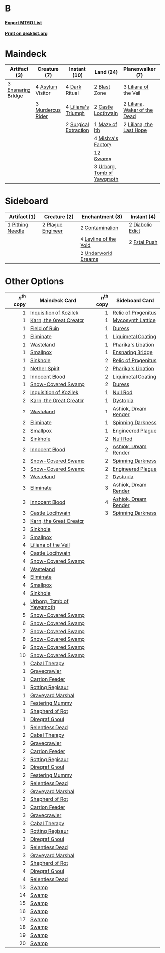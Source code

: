 # B

#### [Export MTGO List](../collection/B/B.txt)
#### [Print on decklist.org](http://decklist.org/?deckmain=4%09Asylum%20Visitor%0A2%09Blast%20Zone%0A2%09Castle%20Locthwain%0A4%09Dark%20Ritual%0A3%09Ensnaring%20Bridge%0A4%09Hymn%20to%20Tourach%0A3%09Liliana%20of%20the%20Veil%0A4%09Liliana's%20Triumph%0A2%09Liliana,%20Waker%20of%20the%20Dead%0A2%09Liliana,%20the%20Last%20Hope%0A1%09Maze%20of%20Ith%0A4%09Mishra's%20Factory%0A3%09Murderous%20Rider%0A1%09Raven's%20Crime%0A2%09Surgical%20Extraction%0A12%09Swamp%0A4%09Thoughtseize%0A3%09Urborg,%20Tomb%20of%20Yawgmoth&deckside=2%09Contamination%0A2%09Diabolic%20Edict%0A2%09Fatal%20Push%0A4%09Leyline%20of%20the%20Void%0A1%09Pithing%20Needle%0A2%09Plague%20Engineer%0A2%09Underworld%20Dreams)
# Maindeck

|                                        Artifact (3)                                        |                                        Creature (7)                                        |                                          Instant (10)                                          |                                              Land (24)                                              |                                           Planeswalker (7)                                            |                                        Sorcery (9)                                         |
|--------------------------------------------------------------------------------------------|--------------------------------------------------------------------------------------------|------------------------------------------------------------------------------------------------|-----------------------------------------------------------------------------------------------------|-------------------------------------------------------------------------------------------------------|--------------------------------------------------------------------------------------------|
|3 [Ensnaring Bridge](http://gatherer.wizards.com/Pages/Card/Details.aspx?multiverseid=15866)|4 [Asylum Visitor](http://gatherer.wizards.com/Pages/Card/Details.aspx?multiverseid=409846) |4 [Dark Ritual](http://gatherer.wizards.com/Pages/Card/Details.aspx?multiverseid=651)           |2 [Blast Zone](http://gatherer.wizards.com/Pages/Card/Details.aspx?multiverseid=461171)              |3 [Liliana of the Veil](http://gatherer.wizards.com/Pages/Card/Details.aspx?multiverseid=235597)       |4 [Hymn to Tourach](http://gatherer.wizards.com/Pages/Card/Details.aspx?multiverseid=413634)|
|                                                                                            |3 [Murderous Rider](http://gatherer.wizards.com/Pages/Card/Details.aspx?multiverseid=473059)|4 [Liliana's Triumph](http://gatherer.wizards.com/Pages/Card/Details.aspx?multiverseid=461025)  |2 [Castle Locthwain](http://gatherer.wizards.com/Pages/Card/Details.aspx?multiverseid=473203)        |2 [Liliana, Waker of the Dead](http://gatherer.wizards.com/Pages/Card/Details.aspx?multiverseid=485431)|1 [Raven's Crime](http://gatherer.wizards.com/Pages/Card/Details.aspx?multiverseid=153487)  |
|                                                                                            |                                                                                            |2 [Surgical Extraction](http://gatherer.wizards.com/Pages/Card/Details.aspx?multiverseid=397706)|1 [Maze of Ith](http://gatherer.wizards.com/Pages/Card/Details.aspx?multiverseid=1824)               |2 [Liliana, the Last Hope](http://gatherer.wizards.com/Pages/Card/Details.aspx?multiverseid=414388)    |4 [Thoughtseize](http://gatherer.wizards.com/Pages/Card/Details.aspx?multiverseid=438676)   |
|                                                                                            |                                                                                            |                                                                                                |4 [Mishra's Factory](http://gatherer.wizards.com/Pages/Card/Details.aspx?multiverseid=2387)          |                                                                                                       |                                                                                            |
|                                                                                            |                                                                                            |                                                                                                |12 [Swamp](http://gatherer.wizards.com/Pages/Card/Details.aspx?multiverseid=439858)                  |                                                                                                       |                                                                                            |
|                                                                                            |                                                                                            |                                                                                                |3 [Urborg, Tomb of Yawgmoth](http://gatherer.wizards.com/Pages/Card/Details.aspx?multiverseid=383425)|                                                                                                       |                                                                                            |


# Sideboard

|                                       Artifact (1)                                        |                                        Creature (2)                                        |                                        Enchantment (8)                                         |                                        Instant (4)                                        |
|-------------------------------------------------------------------------------------------|--------------------------------------------------------------------------------------------|------------------------------------------------------------------------------------------------|-------------------------------------------------------------------------------------------|
|1 [Pithing Needle](http://gatherer.wizards.com/Pages/Card/Details.aspx?multiverseid=129526)|2 [Plague Engineer](http://gatherer.wizards.com/Pages/Card/Details.aspx?multiverseid=464049)|2 [Contamination](http://gatherer.wizards.com/Pages/Card/Details.aspx?multiverseid=5768)        |2 [Diabolic Edict](http://gatherer.wizards.com/Pages/Card/Details.aspx?multiverseid=442074)|
|                                                                                           |                                                                                            |4 [Leyline of the Void](http://gatherer.wizards.com/Pages/Card/Details.aspx?multiverseid=107682)|2 [Fatal Push](http://gatherer.wizards.com/Pages/Card/Details.aspx?multiverseid=423724)    |
|                                                                                           |                                                                                            |2 [Underworld Dreams](http://gatherer.wizards.com/Pages/Card/Details.aspx?multiverseid=129779)  |                                                                                           |


# Other Options

|*n*<sup>th</sup> copy|                                           Maindeck Card                                           |*n*<sup>th</sup> copy|                                        Sideboard Card                                         |
|--------------------:|---------------------------------------------------------------------------------------------------|--------------------:|-----------------------------------------------------------------------------------------------|
|                    1|[Inquisition of Kozilek](http://gatherer.wizards.com/Pages/Card/Details.aspx?multiverseid=416897)  |                    1|[Relic of Progenitus](http://gatherer.wizards.com/Pages/Card/Details.aspx?multiverseid=174824) |
|                    1|[Karn, the Great Creator](http://gatherer.wizards.com/Pages/Card/Details.aspx?multiverseid=460928) |                    1|[Mycosynth Lattice](http://gatherer.wizards.com/Pages/Card/Details.aspx?multiverseid=446209)   |
|                    1|[Field of Ruin](http://gatherer.wizards.com/Pages/Card/Details.aspx?multiverseid=435415)           |                    1|[Duress](http://gatherer.wizards.com/Pages/Card/Details.aspx?multiverseid=14557)               |
|                    1|[Eliminate](http://gatherer.wizards.com/Pages/Card/Details.aspx?multiverseid=485420)               |                    1|[Liquimetal Coating](http://gatherer.wizards.com/Pages/Card/Details.aspx?multiverseid=389578)  |
|                    1|[Wasteland](http://gatherer.wizards.com/Pages/Card/Details.aspx?multiverseid=413790)               |                    1|[Pharika's Libation](http://gatherer.wizards.com/Pages/Card/Details.aspx?multiverseid=476362)  |
|                    1|[Smallpox](http://gatherer.wizards.com/Pages/Card/Details.aspx?multiverseid=382367)                |                    1|[Ensnaring Bridge](http://gatherer.wizards.com/Pages/Card/Details.aspx?multiverseid=15866)     |
|                    1|[Sinkhole](http://gatherer.wizards.com/Pages/Card/Details.aspx?multiverseid=682)                   |                    2|[Relic of Progenitus](http://gatherer.wizards.com/Pages/Card/Details.aspx?multiverseid=174824) |
|                    1|[Nether Spirit](http://gatherer.wizards.com/Pages/Card/Details.aspx?multiverseid=464047)           |                    2|[Pharika's Libation](http://gatherer.wizards.com/Pages/Card/Details.aspx?multiverseid=476362)  |
|                    1|[Innocent Blood](http://gatherer.wizards.com/Pages/Card/Details.aspx?multiverseid=417477)          |                    2|[Liquimetal Coating](http://gatherer.wizards.com/Pages/Card/Details.aspx?multiverseid=389578)  |
|                    1|[Snow-Covered Swamp](http://gatherer.wizards.com/Pages/Card/Details.aspx?multiverseid=121256)      |                    2|[Duress](http://gatherer.wizards.com/Pages/Card/Details.aspx?multiverseid=14557)               |
|                    2|[Inquisition of Kozilek](http://gatherer.wizards.com/Pages/Card/Details.aspx?multiverseid=416897)  |                    1|[Null Rod](http://gatherer.wizards.com/Pages/Card/Details.aspx?multiverseid=383034)            |
|                    2|[Karn, the Great Creator](http://gatherer.wizards.com/Pages/Card/Details.aspx?multiverseid=460928) |                    1|[Dystopia](http://gatherer.wizards.com/Pages/Card/Details.aspx?multiverseid=3071)              |
|                    2|[Wasteland](http://gatherer.wizards.com/Pages/Card/Details.aspx?multiverseid=413790)               |                    1|[Ashiok, Dream Render](http://gatherer.wizards.com/Pages/Card/Details.aspx?multiverseid=461155)|
|                    2|[Eliminate](http://gatherer.wizards.com/Pages/Card/Details.aspx?multiverseid=485420)               |                    1|[Spinning Darkness](http://gatherer.wizards.com/Pages/Card/Details.aspx?multiverseid=4469)     |
|                    2|[Smallpox](http://gatherer.wizards.com/Pages/Card/Details.aspx?multiverseid=382367)                |                    1|[Engineered Plague](http://gatherer.wizards.com/Pages/Card/Details.aspx?multiverseid=13097)    |
|                    2|[Sinkhole](http://gatherer.wizards.com/Pages/Card/Details.aspx?multiverseid=682)                   |                    2|[Null Rod](http://gatherer.wizards.com/Pages/Card/Details.aspx?multiverseid=383034)            |
|                    2|[Innocent Blood](http://gatherer.wizards.com/Pages/Card/Details.aspx?multiverseid=417477)          |                    2|[Ashiok, Dream Render](http://gatherer.wizards.com/Pages/Card/Details.aspx?multiverseid=461155)|
|                    2|[Snow-Covered Swamp](http://gatherer.wizards.com/Pages/Card/Details.aspx?multiverseid=121256)      |                    2|[Spinning Darkness](http://gatherer.wizards.com/Pages/Card/Details.aspx?multiverseid=4469)     |
|                    3|[Snow-Covered Swamp](http://gatherer.wizards.com/Pages/Card/Details.aspx?multiverseid=121256)      |                    2|[Engineered Plague](http://gatherer.wizards.com/Pages/Card/Details.aspx?multiverseid=13097)    |
|                    3|[Wasteland](http://gatherer.wizards.com/Pages/Card/Details.aspx?multiverseid=413790)               |                    2|[Dystopia](http://gatherer.wizards.com/Pages/Card/Details.aspx?multiverseid=3071)              |
|                    3|[Eliminate](http://gatherer.wizards.com/Pages/Card/Details.aspx?multiverseid=485420)               |                    3|[Ashiok, Dream Render](http://gatherer.wizards.com/Pages/Card/Details.aspx?multiverseid=461155)|
|                    3|[Innocent Blood](http://gatherer.wizards.com/Pages/Card/Details.aspx?multiverseid=417477)          |                    4|[Ashiok, Dream Render](http://gatherer.wizards.com/Pages/Card/Details.aspx?multiverseid=461155)|
|                    3|[Castle Locthwain](http://gatherer.wizards.com/Pages/Card/Details.aspx?multiverseid=473203)        |                    3|[Spinning Darkness](http://gatherer.wizards.com/Pages/Card/Details.aspx?multiverseid=4469)     |
|                    3|[Karn, the Great Creator](http://gatherer.wizards.com/Pages/Card/Details.aspx?multiverseid=460928) |                     |                                                                                               |
|                    3|[Sinkhole](http://gatherer.wizards.com/Pages/Card/Details.aspx?multiverseid=682)                   |                     |                                                                                               |
|                    3|[Smallpox](http://gatherer.wizards.com/Pages/Card/Details.aspx?multiverseid=382367)                |                     |                                                                                               |
|                    4|[Liliana of the Veil](http://gatherer.wizards.com/Pages/Card/Details.aspx?multiverseid=235597)     |                     |                                                                                               |
|                    4|[Castle Locthwain](http://gatherer.wizards.com/Pages/Card/Details.aspx?multiverseid=473203)        |                     |                                                                                               |
|                    4|[Snow-Covered Swamp](http://gatherer.wizards.com/Pages/Card/Details.aspx?multiverseid=121256)      |                     |                                                                                               |
|                    4|[Wasteland](http://gatherer.wizards.com/Pages/Card/Details.aspx?multiverseid=413790)               |                     |                                                                                               |
|                    4|[Eliminate](http://gatherer.wizards.com/Pages/Card/Details.aspx?multiverseid=485420)               |                     |                                                                                               |
|                    4|[Smallpox](http://gatherer.wizards.com/Pages/Card/Details.aspx?multiverseid=382367)                |                     |                                                                                               |
|                    4|[Sinkhole](http://gatherer.wizards.com/Pages/Card/Details.aspx?multiverseid=682)                   |                     |                                                                                               |
|                    4|[Urborg, Tomb of Yawgmoth](http://gatherer.wizards.com/Pages/Card/Details.aspx?multiverseid=383425)|                     |                                                                                               |
|                    5|[Snow-Covered Swamp](http://gatherer.wizards.com/Pages/Card/Details.aspx?multiverseid=121256)      |                     |                                                                                               |
|                    6|[Snow-Covered Swamp](http://gatherer.wizards.com/Pages/Card/Details.aspx?multiverseid=121256)      |                     |                                                                                               |
|                    7|[Snow-Covered Swamp](http://gatherer.wizards.com/Pages/Card/Details.aspx?multiverseid=121256)      |                     |                                                                                               |
|                    8|[Snow-Covered Swamp](http://gatherer.wizards.com/Pages/Card/Details.aspx?multiverseid=121256)      |                     |                                                                                               |
|                    9|[Snow-Covered Swamp](http://gatherer.wizards.com/Pages/Card/Details.aspx?multiverseid=121256)      |                     |                                                                                               |
|                   10|[Snow-Covered Swamp](http://gatherer.wizards.com/Pages/Card/Details.aspx?multiverseid=121256)      |                     |                                                                                               |
|                    1|[Cabal Therapy](http://gatherer.wizards.com/Pages/Card/Details.aspx?multiverseid=413625)           |                     |                                                                                               |
|                    1|[Gravecrawler](http://gatherer.wizards.com/Pages/Card/Details.aspx?multiverseid=409635)            |                     |                                                                                               |
|                    1|[Carrion Feeder](http://gatherer.wizards.com/Pages/Card/Details.aspx?multiverseid=210133)          |                     |                                                                                               |
|                    1|[Rotting Regisaur](http://gatherer.wizards.com/Pages/Card/Details.aspx?multiverseid=466865)        |                     |                                                                                               |
|                    1|[Graveyard Marshal](http://gatherer.wizards.com/Pages/Card/Details.aspx?multiverseid=447235)       |                     |                                                                                               |
|                    1|[Festering Mummy](http://gatherer.wizards.com/Pages/Card/Details.aspx?multiverseid=426793)         |                     |                                                                                               |
|                    1|[Shepherd of Rot](http://gatherer.wizards.com/Pages/Card/Details.aspx?multiverseid=205372)         |                     |                                                                                               |
|                    1|[Diregraf Ghoul](http://gatherer.wizards.com/Pages/Card/Details.aspx?multiverseid=409630)          |                     |                                                                                               |
|                    1|[Relentless Dead](http://gatherer.wizards.com/Pages/Card/Details.aspx?multiverseid=409881)         |                     |                                                                                               |
|                    2|[Cabal Therapy](http://gatherer.wizards.com/Pages/Card/Details.aspx?multiverseid=413625)           |                     |                                                                                               |
|                    2|[Gravecrawler](http://gatherer.wizards.com/Pages/Card/Details.aspx?multiverseid=409635)            |                     |                                                                                               |
|                    2|[Carrion Feeder](http://gatherer.wizards.com/Pages/Card/Details.aspx?multiverseid=210133)          |                     |                                                                                               |
|                    2|[Rotting Regisaur](http://gatherer.wizards.com/Pages/Card/Details.aspx?multiverseid=466865)        |                     |                                                                                               |
|                    2|[Diregraf Ghoul](http://gatherer.wizards.com/Pages/Card/Details.aspx?multiverseid=409630)          |                     |                                                                                               |
|                    2|[Festering Mummy](http://gatherer.wizards.com/Pages/Card/Details.aspx?multiverseid=426793)         |                     |                                                                                               |
|                    2|[Relentless Dead](http://gatherer.wizards.com/Pages/Card/Details.aspx?multiverseid=409881)         |                     |                                                                                               |
|                    2|[Graveyard Marshal](http://gatherer.wizards.com/Pages/Card/Details.aspx?multiverseid=447235)       |                     |                                                                                               |
|                    2|[Shepherd of Rot](http://gatherer.wizards.com/Pages/Card/Details.aspx?multiverseid=205372)         |                     |                                                                                               |
|                    3|[Carrion Feeder](http://gatherer.wizards.com/Pages/Card/Details.aspx?multiverseid=210133)          |                     |                                                                                               |
|                    3|[Gravecrawler](http://gatherer.wizards.com/Pages/Card/Details.aspx?multiverseid=409635)            |                     |                                                                                               |
|                    3|[Cabal Therapy](http://gatherer.wizards.com/Pages/Card/Details.aspx?multiverseid=413625)           |                     |                                                                                               |
|                    3|[Rotting Regisaur](http://gatherer.wizards.com/Pages/Card/Details.aspx?multiverseid=466865)        |                     |                                                                                               |
|                    3|[Diregraf Ghoul](http://gatherer.wizards.com/Pages/Card/Details.aspx?multiverseid=409630)          |                     |                                                                                               |
|                    3|[Relentless Dead](http://gatherer.wizards.com/Pages/Card/Details.aspx?multiverseid=409881)         |                     |                                                                                               |
|                    3|[Graveyard Marshal](http://gatherer.wizards.com/Pages/Card/Details.aspx?multiverseid=447235)       |                     |                                                                                               |
|                    3|[Shepherd of Rot](http://gatherer.wizards.com/Pages/Card/Details.aspx?multiverseid=205372)         |                     |                                                                                               |
|                    4|[Diregraf Ghoul](http://gatherer.wizards.com/Pages/Card/Details.aspx?multiverseid=409630)          |                     |                                                                                               |
|                    4|[Relentless Dead](http://gatherer.wizards.com/Pages/Card/Details.aspx?multiverseid=409881)         |                     |                                                                                               |
|                   13|[Swamp](http://gatherer.wizards.com/Pages/Card/Details.aspx?multiverseid=439858)                   |                     |                                                                                               |
|                   14|[Swamp](http://gatherer.wizards.com/Pages/Card/Details.aspx?multiverseid=439858)                   |                     |                                                                                               |
|                   15|[Swamp](http://gatherer.wizards.com/Pages/Card/Details.aspx?multiverseid=439858)                   |                     |                                                                                               |
|                   16|[Swamp](http://gatherer.wizards.com/Pages/Card/Details.aspx?multiverseid=439858)                   |                     |                                                                                               |
|                   17|[Swamp](http://gatherer.wizards.com/Pages/Card/Details.aspx?multiverseid=439858)                   |                     |                                                                                               |
|                   18|[Swamp](http://gatherer.wizards.com/Pages/Card/Details.aspx?multiverseid=439858)                   |                     |                                                                                               |
|                   19|[Swamp](http://gatherer.wizards.com/Pages/Card/Details.aspx?multiverseid=439858)                   |                     |                                                                                               |
|                   20|[Swamp](http://gatherer.wizards.com/Pages/Card/Details.aspx?multiverseid=439858)                   |                     |                                                                                               |

